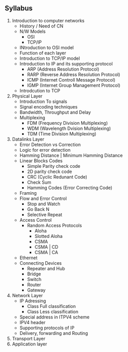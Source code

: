 ## Syllabus

1. Introduction to computer networks
   - History / Need of CN
   - N/W Models
     - OSI
     - TCP/IP
   - INtroduction to OSI model
   - Function of each layer
   - Introduction to TCP/IP model
   - Introduction to IP and its supporting protocol
     - ARP (Address Resolution Protocol)
     - RARP (Reverse Address Resolution Protocol)
     - ICMP (Internet Controll Message Protocol)
     - IGMP (Internet Group Management Protocol)
   - Introdcution to TCP
2. Physical Layer
   - Introduction To signals
   - Signal encoding techniques
   - Bandwidth, Throughput and Delay
   - Multiplexing
      - FDM (Frequency Division Multiplexing)
      - WDM (Wavelength Dvision Multiplexing)
      - TDM (Time Division Multiplexing)
3. Datalinks Layer
   - Error Detection vs Correction
   - Logic for error detection
   - Hamming Distance | Minimum Hamming Distance
   - Linear Blocks Codes
      - Simple Parity check code
      - 2D parity check code
      - CRC (Cyclic Redunant Code)
      - Check Sum
      - Hamming Codes (Error Correcting Code)
    - Framing
    - Flow and Error Control
      - Stop and Watch
      - Go Back N
      - Selective Repeat
    - Access Control
      - Random Access Protocols
         - Aloha
         - Slotted Aloha
         - CSMA
         - CSMA | CD
         - CSMA | CA
    - Ethernet
    - Connecting Devices
       - Repeater and Hub
       - Bridge
       - Switch
       - Router
       - Gateway
4. Network Layer
    - IP Adressing
       - Class Full classification
       - Class Less classification
    - Special address in ITPV4 scheme
    - IPV4 header
    - Supporting protocols of IP
    - Delivery, forwarding and Routing
5. Transport Layer
6. Application layer